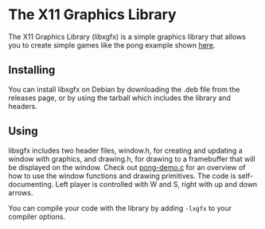# The X11 Graphics Library
The X11 Graphics Library (libxgfx) is a simple graphics library that allows you to create simple games like the pong example shown [here](pong-demo.c).
## Installing
You can install libxgfx on Debian by downloading the .deb file from the releases page, or by using the tarball which includes the library and headers.
## Using
libxgfx includes two header files, window.h, for creating and updating a window with graphics, and drawing.h, for drawing to a framebuffer that will be displayed on the window. Check out [pong-demo.c](pong-demo.c) for an overview of how to use the window functions and drawing primitives. The code is self-documenting. Left player is controlled with W and S, right with up and down arrows.

You can compile your code with the library by adding `-lxgfx` to your compiler options.